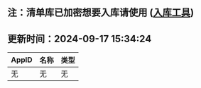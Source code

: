 ## 注：清单库已加密想要入库请使用 ([入库工具](https://github.com/BlankTMing/ManifestAutoUpdate/releases))

## 更新时间：2024-09-17 15:34:24
| AppID | 名称 | 类型  |
| :-------------------- | :----------------------------- | :----------- |
| 无 | 无 | 无 |
